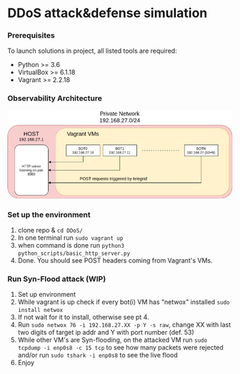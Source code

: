 # DDoS attack&defense simulation 

### Prerequisites

To launch solutions in project, all listed tools are required:

- Python >= 3.6  
- VirtualBox >= 6.1.18
- Vagrant >= 2.2.18

### Observability Architecture

![private_network_observability_schema](img/private_network_observability_schema.png)

### Set up the environment

1. clone repo & `cd DDoS/`
2. In one terminal run `sudo vagrant up`
3. when command is done run `python3 python_scripts/basic_http_server.py`
4. Done. You should see POST headers coming from Vagrant's VMs.


### Run Syn-Flood attack (WIP)

1. Set up environment
2. While vagrant is up check if every bot(i) VM has "netwox" installed `sudo install netwox`
3. If not wait for it to install, otherwise see pt 4.
4. Run `sudo netwox 76 -i 192.168.27.XX -p Y -s raw`, change XX with last two digits of target ip addr and Y with port number (def. 53)
5. While other VM's are Syn-flooding, on the attacked VM run `sudo tcpdump -i enp0s8 -c 15 tcp` to see how many packets were rejected and/or run `sudo tshark -i enp0s8` to see the live flood
6. Enjoy
